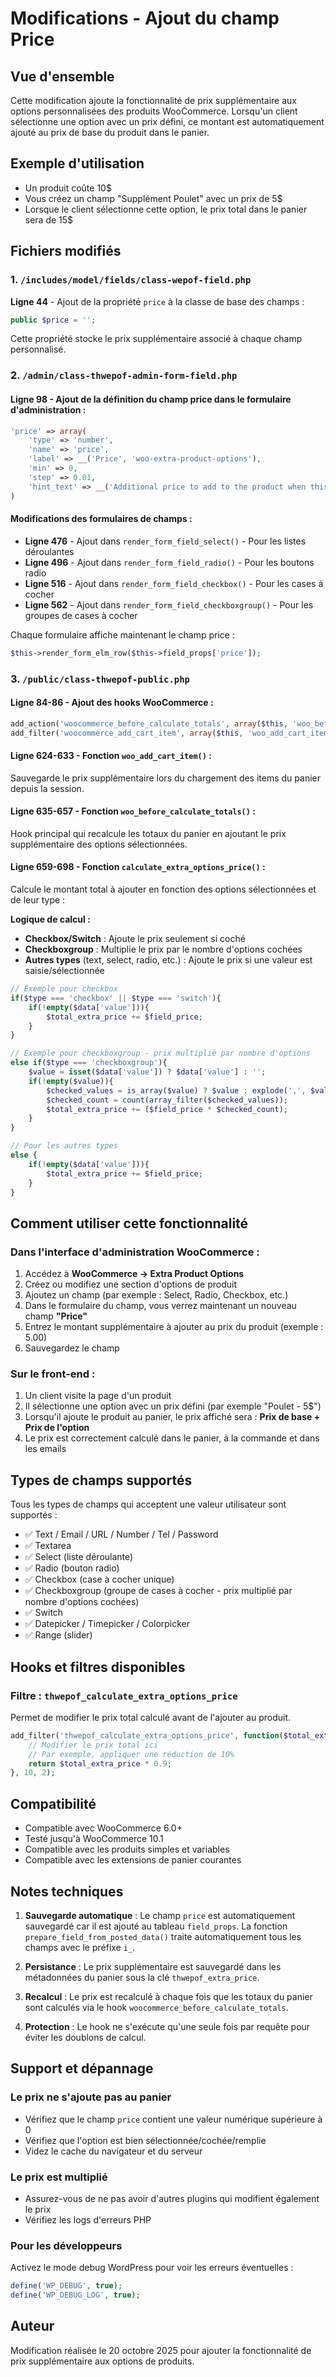 # Modifications - Ajout du champ Price

## Vue d'ensemble
Cette modification ajoute la fonctionnalité de prix supplémentaire aux options personnalisées des produits WooCommerce. Lorsqu'un client sélectionne une option avec un prix défini, ce montant est automatiquement ajouté au prix de base du produit dans le panier.

## Exemple d'utilisation
- Un produit coûte 10$
- Vous créez un champ "Supplément Poulet" avec un prix de 5$
- Lorsque le client sélectionne cette option, le prix total dans le panier sera de 15$

## Fichiers modifiés

### 1. `/includes/model/fields/class-wepof-field.php`
**Ligne 44** - Ajout de la propriété `price` à la classe de base des champs :
```php
public $price = '';
```
Cette propriété stocke le prix supplémentaire associé à chaque champ personnalisé.

### 2. `/admin/class-thwepof-admin-form-field.php`

#### Ligne 98 - Ajout de la définition du champ price dans le formulaire d'administration :
```php
'price' => array(
    'type' => 'number',
    'name' => 'price',
    'label' => __('Price', 'woo-extra-product-options'),
    'min' => 0,
    'step' => 0.01,
    'hint_text' => __('Additional price to add to the product when this option is selected', 'woo-extra-product-options')
)
```

#### Modifications des formulaires de champs :
- **Ligne 476** - Ajout dans `render_form_field_select()` - Pour les listes déroulantes
- **Ligne 496** - Ajout dans `render_form_field_radio()` - Pour les boutons radio
- **Ligne 516** - Ajout dans `render_form_field_checkbox()` - Pour les cases à cocher
- **Ligne 562** - Ajout dans `render_form_field_checkboxgroup()` - Pour les groupes de cases à cocher

Chaque formulaire affiche maintenant le champ price :
```php
$this->render_form_elm_row($this->field_props['price']);
```

### 3. `/public/class-thwepof-public.php`

#### Ligne 84-86 - Ajout des hooks WooCommerce :
```php
add_action('woocommerce_before_calculate_totals', array($this, 'woo_before_calculate_totals'), 10, 1);
add_filter('woocommerce_add_cart_item', array($this, 'woo_add_cart_item'), 10, 2);
```

#### Ligne 624-633 - Fonction `woo_add_cart_item()` :
Sauvegarde le prix supplémentaire lors du chargement des items du panier depuis la session.

#### Ligne 635-657 - Fonction `woo_before_calculate_totals()` :
Hook principal qui recalcule les totaux du panier en ajoutant le prix supplémentaire des options sélectionnées.

#### Ligne 659-698 - Fonction `calculate_extra_options_price()` :
Calcule le montant total à ajouter en fonction des options sélectionnées et de leur type :

**Logique de calcul :**
- **Checkbox/Switch** : Ajoute le prix seulement si coché
- **Checkboxgroup** : Multiplie le prix par le nombre d'options cochées
- **Autres types** (text, select, radio, etc.) : Ajoute le prix si une valeur est saisie/sélectionnée

```php
// Exemple pour checkbox
if($type === 'checkbox' || $type === 'switch'){
    if(!empty($data['value'])){
        $total_extra_price += $field_price;
    }
}

// Exemple pour checkboxgroup - prix multiplié par nombre d'options
else if($type === 'checkboxgroup'){
    $value = isset($data['value']) ? $data['value'] : '';
    if(!empty($value)){
        $checked_values = is_array($value) ? $value : explode(',', $value);
        $checked_count = count(array_filter($checked_values));
        $total_extra_price += ($field_price * $checked_count);
    }
}

// Pour les autres types
else {
    if(!empty($data['value'])){
        $total_extra_price += $field_price;
    }
}
```

## Comment utiliser cette fonctionnalité

### Dans l'interface d'administration WooCommerce :

1. Accédez à **WooCommerce → Extra Product Options**
2. Créez ou modifiez une section d'options de produit
3. Ajoutez un champ (par exemple : Select, Radio, Checkbox, etc.)
4. Dans le formulaire du champ, vous verrez maintenant un nouveau champ **"Price"**
5. Entrez le montant supplémentaire à ajouter au prix du produit (exemple : 5.00)
6. Sauvegardez le champ

### Sur le front-end :

1. Un client visite la page d'un produit
2. Il sélectionne une option avec un prix défini (par exemple "Poulet - 5$")
3. Lorsqu'il ajoute le produit au panier, le prix affiché sera : **Prix de base + Prix de l'option**
4. Le prix est correctement calculé dans le panier, à la commande et dans les emails

## Types de champs supportés

Tous les types de champs qui acceptent une valeur utilisateur sont supportés :
- ✅ Text / Email / URL / Number / Tel / Password
- ✅ Textarea
- ✅ Select (liste déroulante)
- ✅ Radio (bouton radio)
- ✅ Checkbox (case à cocher unique)
- ✅ Checkboxgroup (groupe de cases à cocher - prix multiplié par nombre d'options cochées)
- ✅ Switch
- ✅ Datepicker / Timepicker / Colorpicker
- ✅ Range (slider)

## Hooks et filtres disponibles

### Filtre : `thwepof_calculate_extra_options_price`
Permet de modifier le prix total calculé avant de l'ajouter au produit.

```php
add_filter('thwepof_calculate_extra_options_price', function($total_extra_price, $extra_options) {
    // Modifier le prix total ici
    // Par exemple, appliquer une réduction de 10%
    return $total_extra_price * 0.9;
}, 10, 2);
```

## Compatibilité

- Compatible avec WooCommerce 6.0+
- Testé jusqu'à WooCommerce 10.1
- Compatible avec les produits simples et variables
- Compatible avec les extensions de panier courantes

## Notes techniques

1. **Sauvegarde automatique** : Le champ `price` est automatiquement sauvegardé car il est ajouté au tableau `field_props`. La fonction `prepare_field_from_posted_data()` traite automatiquement tous les champs avec le préfixe `i_`.

2. **Persistance** : Le prix supplémentaire est sauvegardé dans les métadonnées du panier sous la clé `thwepof_extra_price`.

3. **Recalcul** : Le prix est recalculé à chaque fois que les totaux du panier sont calculés via le hook `woocommerce_before_calculate_totals`.

4. **Protection** : Le hook ne s'exécute qu'une seule fois par requête pour éviter les doublons de calcul.

## Support et dépannage

### Le prix ne s'ajoute pas au panier
- Vérifiez que le champ `price` contient une valeur numérique supérieure à 0
- Vérifiez que l'option est bien sélectionnée/cochée/remplie
- Videz le cache du navigateur et du serveur

### Le prix est multiplié
- Assurez-vous de ne pas avoir d'autres plugins qui modifient également le prix
- Vérifiez les logs d'erreurs PHP

### Pour les développeurs
Activez le mode debug WordPress pour voir les erreurs éventuelles :
```php
define('WP_DEBUG', true);
define('WP_DEBUG_LOG', true);
```

## Auteur
Modification réalisée le 20 octobre 2025 pour ajouter la fonctionnalité de prix supplémentaire aux options de produits.
